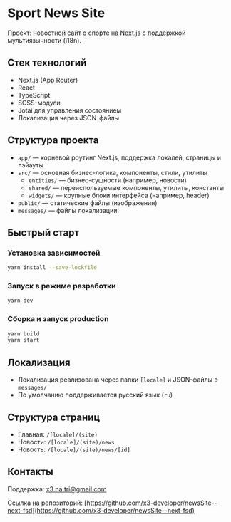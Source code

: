 # Sport News Site

Проект: новостной сайт о спорте на Next.js с поддержкой мультиязычности (i18n).

## Стек технологий
- Next.js (App Router)
- React
- TypeScript
- SCSS-модули
- Jotai для управления состоянием
- Локализация через JSON-файлы

## Структура проекта
- `app/` — корневой роутинг Next.js, поддержка локалей, страницы и лэйауты
- `src/` — основная бизнес-логика, компоненты, стили, утилиты
  - `entities/` — бизнес-сущности (например, новости)
  - `shared/` — переиспользуемые компоненты, утилиты, константы
  - `widgets/` — крупные блоки интерфейса (например, header)
- `public/` — статические файлы (изображения)
- `messages/` — файлы локализации

## Быстрый старт

### Установка зависимостей
```bash
yarn install --save-lockfile
```

### Запуск в режиме разработки
```bash
yarn dev
```

### Сборка и запуск production
```bash
yarn build
yarn start
```

## Локализация
- Локализация реализована через папки `[locale]` и JSON-файлы в `messages/`
- По умолчанию поддерживается русский язык (`ru`)

## Структура страниц
- Главная: `/[locale]/(site)`
- Новости: `/[locale]/(site)/news`
- Новость: `/[locale]/(site)/news/[id]`

## Контакты
Поддержка: x3.na.tri@gmail.com

Ссылка на репозиторий: [https://github.com/x3-developer/newsSite--next-fsd](https://github.com/x3-developer/newsSite--next-fsd)

